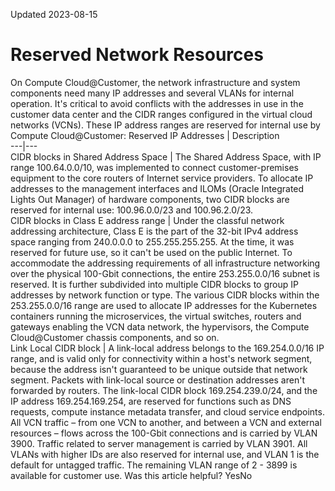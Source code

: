 Updated 2023-08-15
# Reserved Network Resources
On Compute Cloud@Customer, the network infrastructure and system components need many IP addresses and several VLANs for internal operation. It's critical to avoid conflicts with the addresses in use in the customer data center and the CIDR ranges configured in the virtual cloud networks (VCNs).
These IP address ranges are reserved for internal use by Compute Cloud@Customer:
Reserved IP Addresses |  Description   
---|---  
CIDR blocks in Shared Address Space |  The Shared Address Space, with IP range 100.64.0.0/10, was implemented to connect customer-premises equipment to the core routers of Internet service providers. To allocate IP addresses to the management interfaces and ILOMs (Oracle Integrated Lights Out Manager) of hardware components, two CIDR blocks are reserved for internal use: 100.96.0.0/23 and 100.96.2.0/23.  
CIDR blocks in Class E address range |  Under the classful network addressing architecture, Class E is the part of the 32-bit IPv4 address space ranging from 240.0.0.0 to 255.255.255.255. At the time, it was reserved for future use, so it can't be used on the public Internet. To accommodate the addressing requirements of all infrastructure networking over the physical 100-Gbit connections, the entire 253.255.0.0/16 subnet is reserved. It is further subdivided into multiple CIDR blocks to group IP addresses by network function or type. The various CIDR blocks within the 253.255.0.0/16 range are used to allocate IP addresses for the Kubernetes containers running the microservices, the virtual switches, routers and gateways enabling the VCN data network, the hypervisors, the Compute Cloud@Customer chassis components, and so on.  
Link Local CIDR block |  A link-local address belongs to the 169.254.0.0/16 IP range, and is valid only for connectivity within a host's network segment, because the address isn't guaranteed to be unique outside that network segment. Packets with link-local source or destination addresses aren't forwarded by routers. The link-local CIDR block 169.254.239.0/24, and the IP address 169.254.169.254, are reserved for functions such as DNS requests, compute instance metadata transfer, and cloud service endpoints.  
All VCN traffic – from one VCN to another, and between a VCN and external resources – flows across the 100-Gbit connections and is carried by VLAN 3900. Traffic related to server management is carried by VLAN 3901. All VLANs with higher IDs are also reserved for internal use, and VLAN 1 is the default for untagged traffic. The remaining VLAN range of 2 - 3899 is available for customer use.
Was this article helpful?
YesNo

